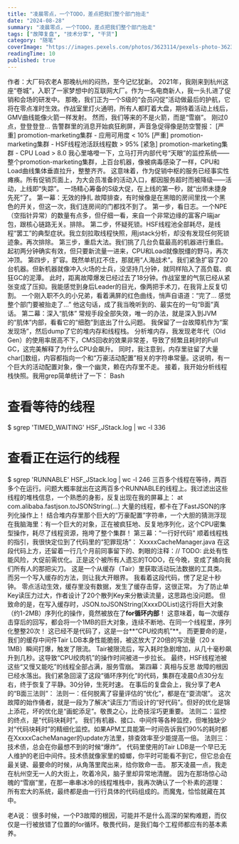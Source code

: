 ```yaml
---
title: "凌晨零点，一个TODO，差点把我们整个部门抬走"
date: "2024-08-28"
summary: "凌晨零点，一个TODO，差点把我们整个部门抬走"
tags: ["故障复盘", "技术分享", "干货"]
category: "随笔"
coverImage: "https://images.pexels.com/photos/3623114/pexels-photo-3623114.jpeg?auto=compress&cs=tinysrgb&w=1200"
readingTime: 10
published: true
---
```

作者：大厂码农老A
那晚杭州的闷热，至今记忆犹新。
2021年，我刚来到杭州这座“卷城”，入职了一家梦想中的互联网大厂。作为一名电商新人，我一头扎进了促销和会场的研发中。
那晚，我们正为一个S级的“会员闪促”活动做最后的护航，它将在零点准时生效。作战室里灯火通明，所有人都盯着大盘，期待着活动上线后，GMV曲线能像火箭一样发射。
然而，我们等来的不是火箭，而是“雪崩”。
刚过0点，登登登登… 告警群里的消息开始疯狂刷屏，声音急促得像是防空警报：
[严重] promotion-marketing集群 - 应用可用度 < 10%
[严重] promotion-marketing集群 - HSF线程池活跃线程数 > 95%
[紧急] promotion-marketing集群 - CPU Load > 8.0
我心里咯噔一下，立马打开内部代号“天眼”的监控系统——整个promotion-marketing集群，上百台机器，像被病毒感染了一样，CPU和Load曲线集体垂直拉升，整整齐齐。
这意味着，作为促销中枢的服务已经事实性瘫痪。所有促销页面上，为大会员准备的活动入口，都因服务超时而被降级——活动，上线即“失踪”。
一场精心筹备的S级大促，在上线的第一秒，就“出师未捷身先死”了。
第一幕：无效的挣扎
故障排查，有时候像是在黑暗的房间里找一个黑色的开关，但这一次，我们连房间的门都找不到了。
第一步，看日志。一个NPE（空指针异常）的数量有点多，但仔细一看，来自一个非常边缘的富客户端jar包，跟核心链路无关。排除。
第二步，怀疑死锁。HSF线程池全部耗尽，是线程“罢工”的典型症状。我立刻拉取线程快照，用jstack分析，却没有发现任何死锁迹象。再次排除。
第三步，重启大法。我们挑了几台负载最高的机器进行重启。起初两分钟确实有效，但只要新流量一进来，CPU和Load就像脱缰的野马，再次冲顶。
第四步，扩容。既然单机扛不住，那就用“人海战术”。我们紧急扩容了20台机器。但新机器就像冲入火场的士兵，没坚持几分钟，就同样陷入了高负载、疯狂GC的泥潭。
此时，距离故障爆发已经过去了18分钟。作战室里的气氛已经从紧张变成了压抑。我能感觉到身后Leader的目光，像两把手术刀，在我背上反复切割。
一个刚入职不久的小兄弟，看着满屏的红色曲线，悄声自语道：“完了… 感觉整个部门要被抬走了…”
他这句话，成了我当晚听到的、最实在的一句“B面”真话。
第二幕：深入“肌体”
常规手段全部失效，唯一的办法，就是深入到JVM的“肌体”内部，看看它的“细胞”到底出了什么问题。
我保留了一台故障机作为“案发现场”，然后dump了它的堆内存和线程栈。
分析堆内存，我发现老年代（Old Gen）的使用率居高不下，CMS回收的效果非常差，导致了频繁且耗时的Full GC，这完美解释了为什么CPU会飙升。
同时，我注意到，内存里驻留了大量char[]数组，内容都指向一个和“万豪活动配置”相关的字符串常量。这说明，有一个巨大的活动配置对象，像一个幽灵，赖在内存里不走。
接着，我开始分析线程栈快照。我用grep简单统计了一下：
Bash
# 查看等待的线程
$ sgrep 'TIMED_WAITING' HSF_JStack.log | wc -l
336

# 查看正在运行的线程
$ sgrep 'RUNNABLE' HSF_JStack.log | wc -l
246
三百多个线程在等待，两百多个在运行。问题大概率就出在这两百多个RUNNABLE的线程上。我过滤出这些线程的堆栈信息，一个熟悉的身影，反复出现在我的屏幕上：
at com.alibaba.fastjson.toJSONString(...)
大量的线程，都卡在了FastJSON的序列化操作上！
结合堆内存里那个巨大的“万豪配置”字符串，一个大胆的猜测浮现在我脑海里：有一个巨大的对象，正在被疯狂地、反复地序列化，这个CPU密集型操作，耗尽了线程资源，拖垮了整个集群！
第三幕：“一行好代码”
顺着线程栈的指引，我很快定位到了代码里的“犯罪现场”： XxxxxCacheManager.java
在这段代码上方，还留着一行几个月前同事留下的、刺眼的注释：// TODO: 此处有性能风险，大促前需优化。正是这个被所有人遗忘的TODO，在今晚，变成了捅向我们所有人的那把尖刀。
这是一个从缓存（Tair）里获取活动玩法数据的工具类。而另一个写入缓存的方法，则让我大开眼界。
我看着这段代码，愣了足足十秒钟。
零点活动生效，缓存里没有数据，发生了缓存击穿，这很正常。
为了防止单Key读压力过大，作者设计了20个散列Key来分散读流量，这思路也没问题。
但致命的是，在写入缓存时，JSON.toJSONString(XxxxDOList)这行将巨大对象（约1-2MB）序列化的操作，竟然被放在了**for循环内部**！
这意味着，每一次缓存击穿后的回写，都会将一个1MB的巨大对象，连续不断地、在同一个线程里，序列化整整20次！
这已经不是代码了，这是一台**“CPU绞肉机”**。
而更要命的是，我们的缓存中间件Tair LDB本身性能脆弱，被这放大了20倍的写流量（20 x 1MB）瞬间打爆，触发了限流。
Tair被限流后，写入耗时急剧增加，从几十毫秒飙升到几秒。这导致“CPU绞肉机”的操作时间被进一步拉长。
最终，HSF线程池被这些“又慢又能吃”的线程全部占满，服务雪崩。
第四幕：真相与反思
故障的根因已经水落出。我们紧急回滚了这段“循环序列化”的代码，集群在凌晨0点30分左右，终于恢复了平静。30分钟，生死时速。
在事后的复盘会上，我分享了老A的“B面三法则”：
法则一：任何脱离了容量评估的“优化”，都是在“耍流氓”。
这次故障的始作俑者，就是一段为了解决“读压力”而设计的“好代码”。但好的优化是锦上添花，坏的优化是“画蛇添足”。敬畏之心，比奇技淫巧更重要。
法则二：监控的终点，是“代码块耗时”。
我们有机器、接口、中间件等各种监控，但唯独缺少对“代码块耗时”的精细化监控。如果APM工具能第一时间告诉我们90%的耗时都在XxxxxCacheManager的update方法里，排查效率至少能提高一倍。
法则三：技术债，总会在你最想不到的时候“爆炸”。
代码里使用的Tair LDB是一个早已无人维护的老旧中间件。技术债就像家里的蟑螂，你平时可能看不到它，但它总会在最关键、最要命的时候，从角落里爬出来，给你致命一击。
那天凌晨一点，我走在杭州空无一人的大街上，吹着冷风，脑子里却异常地清醒。
因为在那场惊心动魄的“雪崩”里，在那一串串冰冷的线程堆栈中，我再次确认了一个朴素的道理：
所有宏大的系统，最终都是由一行行具体的代码组成的。而魔鬼，恰恰就藏在其中。

老A说：
很多时候，一个P3故障的根因，可能并不是什么高深的架构难题，而仅仅是一行被放错了位置的for循环。敬畏代码，是我们每个工程师都应有的基本素养。
